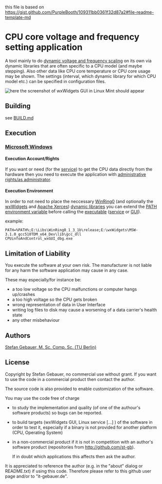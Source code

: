 this file is based on
https://gist.github.com/PurpleBooth/109311bb0361f32d87a2#file-readme-template-md

# CPU core voltage and frequency setting application

A tool mainly to do [dynamic voltage and frequency scaling](
http://en.wikipedia.org/wiki/Dynamic_frequency_scaling) on its own via dynamic
libraries that are often specific to a CPU model (and maybe stepping).
Also other data like CPU core temperature or CPU core usage may be shown.
The settings (interval, which dynamic library for which CPU model etc.) can be
specified in configuration files.

![here the screenshot of wxWidgets GUI in Linux Mint should appear](
http://it-gebauer.de/CPUinfoAndCtl/CPUinfoAndCtl_i5-8250U_wxGUI_main_dialog_LinuxMint.png
"screenshot of wxWidgets GUI's main dialog with Intel i5-8250U in Linux Mint")

## Building

see [BUILD.md](BUILD.md)

## Execution

### [Microsoft Windows](http://en.wikipedia.org/wiki/Microsoft_Windows)

#### Execution Account/Rights

If you want or need (for the [service](
http://en.wikipedia.org/wiki/Windows_service)) to get the CPU data directly from
the hardware then you need to execute the application with [administrative
rights/as administrator](
http://en.wikipedia.org/wiki/Superuser#Microsoft_Windows).

#### Execution Environment

In order to not need to place the neccessary [WinRing0](
http://openlibsys.org/manual/WhatIsWinRing0.html) (and optionally the
[wxWidgets](http://en.wikipedia.org/wiki/WxWidgets) and [Apache Xerces](
http://xerces.apache.org/xerces-c/)) [dynamic libraries](
http://en.wikipedia.org/wiki/Dynamic_loading#In_C/C++) you can extend the
[PATH](http://en.wikipedia.org/wiki/PATH_\(variable\)#DOS,_OS/2,_and_Windows)
[environment variable](
http://en.wikipedia.org/wiki/Environment_variable#Assignment:_DOS,_OS/2_and_Windows)
before calling the [executable](https://en.wikipedia.org/wiki/Executable)
([service](http://en.wikipedia.org/wiki/Windows_service) or [GUI](
http://en.wikipedia.org/wiki/Graphical_user_interface)).

example:

```
PATH=%PATH%;E:\Libs\WinRing0_1_3_1b\release;E:\wxWidgets\MSW-3.1.0_gcc510TDM_x64_Dev\lib\gcc_dll
CPUinfoAndControl_wxGUI_dbg.exe
```

## Limitation of Liability

You execute the software at your own risk. The manufacturer is not liable for
any harm the software application may cause in any case.

These may especially/for instance be:

- a too low voltage so the CPU malfunctions or computer hangs up/crashes
- a too high voltage so the CPU gets broken
- wrong representation of data in User Interface
- writing log files to disk may cause a worsening of a data carrier's health
state
- any other misbehaviour

## Authors

[Stefan Gebauer, M. Sc. Comp. Sc. (TU Berlin)](https://github.com/st-gb)

## License

Copyright by Stefan Gebauer, no commercial use without grant.
If you want to use the code in a commercial product then contact the author.

The source code is also provided to enable customization of the software.

You may use the code free of charge

- to study the implementation and quality (of one of the authour's software
  products) so bugs can be reported.
- to build targets (wxWidgets GUI, Linux service [...] ) of the software in
  order to test it, especially if a binary is not provided for another
  platform (CPU, Operating System)
- in a non-commercial product if it is not in competition with an author's
  software product (repositories from http://github.com/st-gb).
  
  If in doubt which applications this affects then ask the author.

It is appreciated to reference the author (e.g. in the "about" dialog or
README.txt) if using this code. Therefore please refer to this github user page
and/or to "it-gebauer.de".

